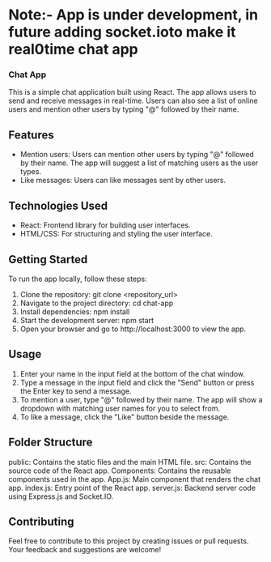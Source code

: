 # Note:- App is under development, in future adding socket.ioto make it real0time chat app

### Chat App

This is a simple chat application built using React. The app allows users to send and receive messages in real-time. Users can also see a list of online users and mention other users by typing "@" followed by their name.

## Features

- Mention users: Users can mention other users by typing "@" followed by their name. The app will suggest a list of matching users as the user types.
- Like messages: Users can like messages sent by other users.

## Technologies Used

- React: Frontend library for building user interfaces.
- HTML/CSS: For structuring and styling the user interface.

## Getting Started

To run the app locally, follow these steps:

1. Clone the repository: git clone <repository_url>
2. Navigate to the project directory: cd chat-app
3. Install dependencies: npm install
4. Start the development server: npm start
5. Open your browser and go to http://localhost:3000 to view the app.

## Usage

1. Enter your name in the input field at the bottom of the chat window.
2. Type a message in the input field and click the "Send" button or press the Enter key to send a message.
3. To mention a user, type "@" followed by their name. The app will show a dropdown with matching user names for you to select from.
4. To like a message, click the "Like" button beside the message.

## Folder Structure

public: Contains the static files and the main HTML file.
src: Contains the source code of the React app.
Components: Contains the reusable components used in the app.
App.js: Main component that renders the chat app.
index.js: Entry point of the React app.
server.js: Backend server code using Express.js and Socket.IO.

## Contributing

Feel free to contribute to this project by creating issues or pull requests. Your feedback and suggestions are welcome!
